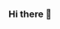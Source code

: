 ### Hi there 👋

<!--
**mayurnewase/mayurnewase** is a ✨ _special_ ✨ repository because its `README.md` (this file) appears on your GitHub profile.

Here are some ideas to get you started:

- 🔭 I’m currently working on [BentoML](https://github.com/bentoml/BentoML) - an open-source framework for high-performance ML model serving 🍱
- 🌱 I’m currently learning drums
- 👯 I’m looking to collaborate on hobby projects
- 🤔 I’m looking for help with making products using pretrained ml models
- 💬 Ask me about machine learning model infrastructure deployments
- 📫 How to reach me [linkedin](https://www.linkedin.com/in/mayur-newase)
